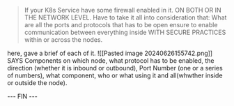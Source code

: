 > If your K8s Service have some firewall enabled in it. ON BOTH OR IN THE NETWORK LEVEL. Have to take it all into consideration that:
> What are all the ports and protocols that has to be open ensure to enable communication between everything inside WITH SECURE PRACTICES within or across the nodes.

here, gave a brief of each of it.
![[Pasted image 20240626155742.png]]
SAYS Components on which node, what protocol has to be enabled, the direction (whether it is inbound or outbound), Port Number (one or a series of numbers), what component, who or what using it and all(whwther inside or outside the node).

 --- FIN ---
 